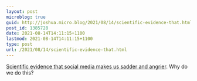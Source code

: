 ```yaml
---
layout: post
microblog: true
guid: http://joshua.micro.blog/2021/08/14/scientific-evidence-that.html
post_id: 1385728
date: 2021-08-14T14:11:15+1100
lastmod: 2021-08-14T14:11:15+1100
type: post
url: /2021/08/14/scientific-evidence-that.html
---
```

[Scientific evidence that social media makes us sadder and angrier](https://news.yale.edu/2021/08/13/likes-and-shares-teach-people-express-more-outrage-online). Why do we do this?
